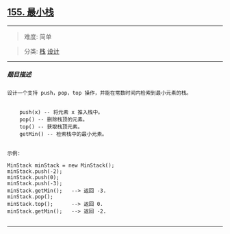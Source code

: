## [155. 最小栈](https://leetcode-cn.com/problems/min-stack/)

---

> 难度: 简单

> 分类:  [栈](https://leetcode-cn.com/tag/stack/)  [设计](https://leetcode-cn.com/tag/design/) 

---

##### 题目描述

```
设计一个支持 push，pop，top 操作，并能在常数时间内检索到最小元素的栈。


	push(x) -- 将元素 x 推入栈中。
	pop() -- 删除栈顶的元素。
	top() -- 获取栈顶元素。
	getMin() -- 检索栈中的最小元素。


示例:

MinStack minStack = new MinStack();
minStack.push(-2);
minStack.push(0);
minStack.push(-3);
minStack.getMin();   --> 返回 -3.
minStack.pop();
minStack.top();      --> 返回 0.
minStack.getMin();   --> 返回 -2.


```

---
